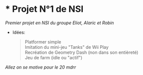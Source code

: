 # * Projet N°1 de NSI
_Premier projet en NSI du groupe Eliot, Alaric et Robin_

* Idées:
  > Platformer simple <br>
  > Imitation du mini-jeu "Tanks" de Wii Play <br>
  > Recréation de Geometry Dash (non dans son entièreté) <br> 
  > Jeu de farm (idle ou "actif") <br>

_Allez on se motive pour le 20 mdrr_
